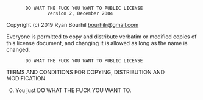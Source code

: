            DO WHAT THE FUCK YOU WANT TO PUBLIC LICENSE
                   Version 2, December 2004 
Copyright (c) 2019 Ryan Bourhil <bourhilr@gmail.com>

Everyone is permitted to copy and distribute verbatim or modified
copies of this license document, and changing it is allowed as long
as the name is changed.
 
           DO WHAT THE FUCK YOU WANT TO PUBLIC LICENSE
  TERMS AND CONDITIONS FOR COPYING, DISTRIBUTION AND MODIFICATION

 0. You just DO WHAT THE FUCK YOU WANT TO.